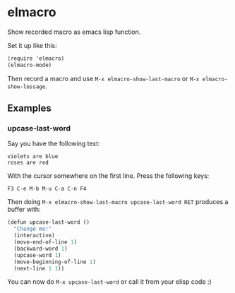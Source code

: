 # elmacro

Show recorded macro as emacs lisp function.

Set it up like this:

``` scheme
(require 'elmacro)
(elmacro-mode)
```

Then record a macro and use `M-x elmacro-show-last-macro` or `M-x elmacro-show-lossage`.

## Examples

### upcase-last-word

Say you have the following text:

    violets are blue
    roses are red

With the cursor somewhere on the first line. Press the following keys:

`F3 C-e M-b M-u C-a C-n F4`

Then doing `M-x elmacro-show-last-macro upcase-last-word RET` produces a buffer with:

``` scheme
(defun upcase-last-word ()
  "Change me!"
  (interactive)
  (move-end-of-line 1)
  (backward-word 1)
  (upcase-word 1)
  (move-beginning-of-line 1)
  (next-line 1 1))
```

You can now do `M-x upcase-last-word` or call it from your elisp code :)
